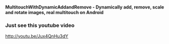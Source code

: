 <html>
<body>

<h4>MultitouchWithDynamicAddandRemove - Dynamically add, remove, scale and rotate images, real multitouch on Android 

<h3>Just see this youtube video</h3>
	
<a href="Real Multitouch">http://youtu.be/Jux4QnHu3dY</a>
	

      
  </body>
</html>

